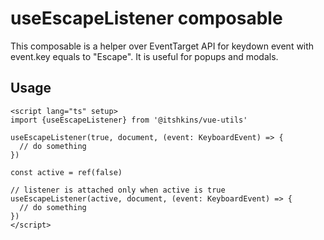 # useEscapeListener composable

This composable is a helper over EventTarget API for keydown event with event.key equals to "Escape".
It is useful for popups and modals.

## Usage

```vue
<script lang="ts" setup>
import {useEscapeListener} from '@itshkins/vue-utils'

useEscapeListener(true, document, (event: KeyboardEvent) => {
  // do something
})

const active = ref(false)

// listener is attached only when active is true
useEscapeListener(active, document, (event: KeyboardEvent) => {
  // do something
})
</script>
```
